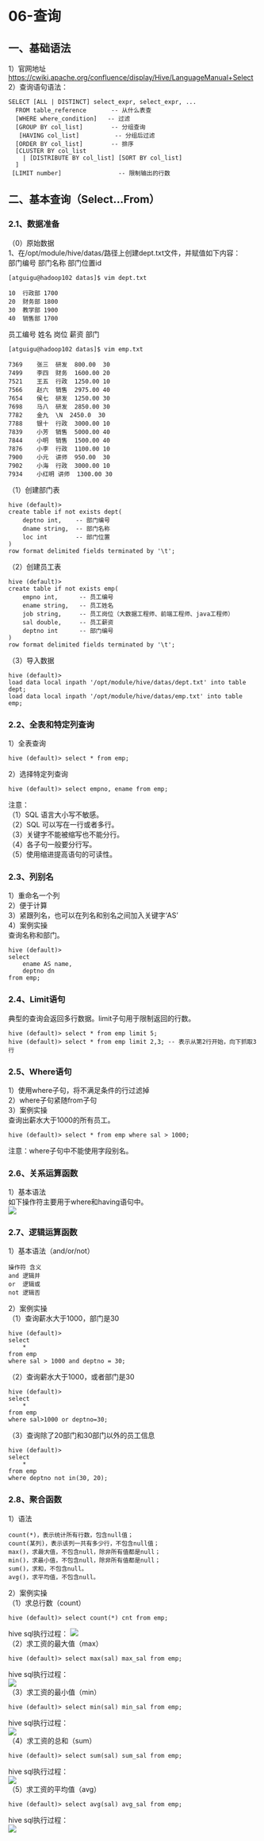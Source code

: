 # 06-查询
## 一、基础语法
1）官网地址  
https://cwiki.apache.org/confluence/display/Hive/LanguageManual+Select  
2）查询语句语法：  
```
SELECT [ALL | DISTINCT] select_expr, select_expr, ...
  FROM table_reference       -- 从什么表查
  [WHERE where_condition]   -- 过滤
  [GROUP BY col_list]        -- 分组查询
   [HAVING col_list]          -- 分组后过滤
  [ORDER BY col_list]        -- 排序
  [CLUSTER BY col_list
    | [DISTRIBUTE BY col_list] [SORT BY col_list]
  ]
 [LIMIT number]                -- 限制输出的行数
```

## 二、基本查询（Select…From）
### 2.1、数据准备
（0）原始数据  
1、在/opt/module/hive/datas/路径上创建dept.txt文件，并赋值如下内容：  
部门编号 部门名称 部门位置id  
```
[atguigu@hadoop102 datas]$ vim dept.txt

10	行政部	1700
20	财务部	1800
30	教学部	1900
40	销售部	1700
```
员工编号 姓名 岗位    薪资  部门
```
[atguigu@hadoop102 datas]$ vim emp.txt

7369	张三	研发	800.00	30
7499	李四	财务	1600.00	20
7521	王五	行政	1250.00	10
7566	赵六	销售	2975.00	40
7654	侯七	研发	1250.00	30
7698	马八	研发	2850.00	30
7782	金九	\N	2450.0	30
7788	银十	行政	3000.00	10
7839	小芳	销售	5000.00	40
7844	小明	销售	1500.00	40
7876	小李	行政	1100.00	10
7900	小元	讲师	950.00	30
7902	小海	行政	3000.00	10
7934	小红明	讲师	1300.00	30
```
（1）创建部门表
```
hive (default)>
create table if not exists dept(
    deptno int,    -- 部门编号
    dname string,  -- 部门名称
    loc int        -- 部门位置
)
row format delimited fields terminated by '\t';
```
（2）创建员工表
```
hive (default)>
create table if not exists emp(
    empno int,      -- 员工编号
    ename string,   -- 员工姓名
    job string,     -- 员工岗位（大数据工程师、前端工程师、java工程师）
    sal double,     -- 员工薪资
    deptno int      -- 部门编号
)
row format delimited fields terminated by '\t';
```
（3）导入数据
```
hive (default)>
load data local inpath '/opt/module/hive/datas/dept.txt' into table dept;
load data local inpath '/opt/module/hive/datas/emp.txt' into table emp;
```

### 2.2、全表和特定列查询
1）全表查询  
```
hive (default)> select * from emp;
```
2）选择特定列查询
```
hive (default)> select empno, ename from emp;
```
注意：  
（1）SQL 语言大小写不敏感。   
（2）SQL 可以写在一行或者多行。  
（3）关键字不能被缩写也不能分行。  
（4）各子句一般要分行写。  
（5）使用缩进提高语句的可读性。  

### 2.3、列别名
1）重命名一个列  
2）便于计算  
3）紧跟列名，也可以在列名和别名之间加入关键字‘AS’   
4）案例实操  
查询名称和部门。  
```
hive (default)> 
select 
    ename AS name, 
    deptno dn 
from emp;
```

### 2.4、Limit语句
典型的查询会返回多行数据。limit子句用于限制返回的行数。
```
hive (default)> select * from emp limit 5; 
hive (default)> select * from emp limit 2,3; -- 表示从第2行开始，向下抓取3行
```

### 2.5、Where语句
1）使用where子句，将不满足条件的行过滤掉  
2）where子句紧随from子句  
3）案例实操  
查询出薪水大于1000的所有员工。  
```
hive (default)> select * from emp where sal > 1000;
```
注意：where子句中不能使用字段别名。

### 2.6、关系运算函数  
1）基本语法  
如下操作符主要用于where和having语句中。  
![](./images/hv-20.png)  

### 2.7、逻辑运算函数
1）基本语法（and/or/not）  
```
操作符	含义
and	逻辑并
or	逻辑或
not	逻辑否
```
2）案例实操  
（1）查询薪水大于1000，部门是30  
```
hive (default)> 
select 
    * 
from emp 
where sal > 1000 and deptno = 30;
```
（2）查询薪水大于1000，或者部门是30
```
hive (default)> 
select 
    * 
from emp 
where sal>1000 or deptno=30;
```
（3）查询除了20部门和30部门以外的员工信息
```
hive (default)> 
select 
    * 
from emp 
where deptno not in(30, 20);
```

### 2.8、聚合函数
1）语法
```
count(*)，表示统计所有行数，包含null值；
count(某列)，表示该列一共有多少行，不包含null值；
max()，求最大值，不包含null，除非所有值都是null；
min()，求最小值，不包含null，除非所有值都是null；
sum()，求和，不包含null。
avg()，求平均值，不包含null。
```

2）案例实操  
（1）求总行数（count）  
```
hive (default)> select count(*) cnt from emp;
```
hive sql执行过程：
![](./images/hv-21.png)   
（2）求工资的最大值（max）   
```
hive (default)> select max(sal) max_sal from emp;
```
hive sql执行过程：   
![](./images/hv-22.png)   
（3）求工资的最小值（min）  
```
hive (default)> select min(sal) min_sal from emp;
```
hive sql执行过程：  
![](./images/hv-23.png)   
（4）求工资的总和（sum）  
```
hive (default)> select sum(sal) sum_sal from emp;   
```
hive sql执行过程：  
![](./images/hv-24.png)   
（5）求工资的平均值（avg）  
```
hive (default)> select avg(sal) avg_sal from emp;  
```
hive sql执行过程：  
![](./images/hv-25.png)   
























